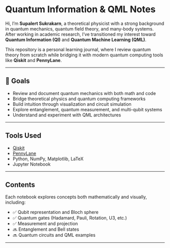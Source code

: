 # Quantum Information & QML Notes

Hi, I’m **Supalert Sukrakarn**, a theoretical physicist with a strong background in quantum mechanics, quantum field theory, and many-body systems. After working in academic research, I’ve transitioned my interest toward **Quantum Information (QI)** and **Quantum Machine Learning (QML)**.

This repository is a personal learning journal, where I review quantum theory from scratch while bridging it with modern quantum computing tools like **Qiskit** and **PennyLane**.

---

## 📌 Goals

- Review and document quantum mechanics with both math and code
- Bridge theoretical physics and quantum computing frameworks
- Build intuition through visualization and circuit simulation
- Explore entanglement, quantum measurement, and multi-qubit systems
- Understand and experiment with QML architectures

---

##  Tools Used

- [Qiskit](https://qiskit.org/)
- [PennyLane](https://pennylane.ai/)
- Python, NumPy, Matplotlib, LaTeX
- Jupyter Notebook

---

## Contents

Each notebook explores concepts both mathematically and visually, including:

- ✅ Qubit representation and Bloch sphere
- ✅ Quantum gates (Hadamard, Pauli, Rotation, U3, etc.)
- ✅ Measurement and projection
- 🔜 Entanglement and Bell states
- 🔜 Quantum circuits and QML examples

---

